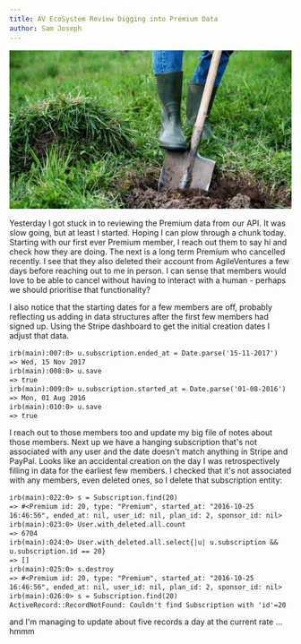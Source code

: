 ```yaml
---
title: AV EcoSystem Review Digging into Premium Data
author: Sam Joseph
---
```


![digging in](../images/digging-in.jpg)


Yesterday I got stuck in to reviewing the Premium data from our API.  It was slow going, but at least I started.  Hoping I can plow through a chunk today.  Starting with our first ever Premium member, I reach out them to say hi and check how they are doing.  The next is a long term Premium who cancelled recently.  I see that they also deleted their account from AgileVentures a few days before reaching out to me in person.  I can sense that members would love to be able to cancel without having to interact with a human - perhaps we should prioritise that functionality?

I also notice that the starting dates for a few members are off, probably reflecting us adding in data structures after the first few members had signed up.  Using the Stripe dashboard to get the initial creation dates I adjust that data.

```
irb(main):007:0> u.subscription.ended_at = Date.parse('15-11-2017')
=> Wed, 15 Nov 2017
irb(main):008:0> u.save
=> true
irb(main):009:0> u.subscription.started_at = Date.parse('01-08-2016')
=> Mon, 01 Aug 2016
irb(main):010:0> u.save
=> true
```

I reach out to those members too and update my big file of notes about those members.  Next up we have a hanging subscription that's not associated with any user and the date doesn't match anything in Stripe and PayPal.   Looks like an accidental creation on the day I was retrospectively filling in data for the earliest few members.  I checked that it's not associated with any members, even deleted ones, so I delete that subscription entity:

```
irb(main):022:0> s = Subscription.find(20)
=> #<Premium id: 20, type: "Premium", started_at: "2016-10-25 16:46:56", ended_at: nil, user_id: nil, plan_id: 2, sponsor_id: nil>
irb(main):023:0> User.with_deleted.all.count
=> 6704
irb(main):024:0> User.with_deleted.all.select{|u| u.subscription && u.subscription.id == 20}
=> []
irb(main):025:0> s.destroy
=> #<Premium id: 20, type: "Premium", started_at: "2016-10-25 16:46:56", ended_at: nil, user_id: nil, plan_id: 2, sponsor_id: nil>
irb(main):026:0> s = Subscription.find(20)
ActiveRecord::RecordNotFound: Couldn't find Subscription with 'id'=20
```

and I'm managing to update about five records a day at the current rate ... hmmm
